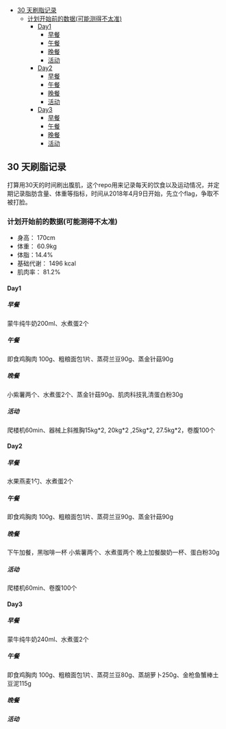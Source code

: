 <!-- TOC depthFrom:1 depthTo:6 withLinks:1 updateOnSave:1 orderedList:0 -->

- [30 天刷脂记录](#30-天刷脂记录)
	- [计划开始前的数据(可能测得不太准)](#计划开始前的数据可能测得不太准)
		- [Day1](#day1)
			- [早餐](#早餐)
			- [午餐](#午餐)
			- [晚餐](#晚餐)
			- [活动](#活动)
		- [Day2](#day2)
			- [早餐](#早餐)
			- [午餐](#午餐)
			- [晚餐](#晚餐)
			- [活动](#活动)
		- [Day3](#day3)
			- [早餐](#早餐)
			- [午餐](#午餐)
			- [晚餐](#晚餐)
			- [活动](#活动)

<!-- /TOC -->

## 30 天刷脂记录
打算用30天的时间刷出腹肌，这个repo用来记录每天的饮食以及运动情况，并定期记录脂肪含量、体重等指标，时间从2018年4月9日开始，先立个flag，争取不被打脸。

### 计划开始前的数据(可能测得不太准)
* 身高： 170cm
* 体重： 60.9kg
* 体脂：14.4%
* 基础代谢： 1496 kcal
* 肌肉率： 81.2%

#### Day1
##### 早餐
蒙牛纯牛奶200ml、水煮蛋2个
##### 午餐
即食鸡胸肉 100g、粗粮面包1片、蒸荷兰豆90g、蒸金针菇90g
##### 晚餐
小紫薯两个、水煮蛋2个、蒸金针菇90g、肌肉科技乳清蛋白粉30g
##### 活动
爬楼机60min、器械上斜推胸15kg*2, 20kg\*2 ,25kg\*2, 27.5kg\*2，卷腹100个

#### Day2
##### 早餐
水果燕麦1勺、水煮蛋2个
##### 午餐
即食鸡胸肉 100g、粗粮面包1片、蒸荷兰豆90g、蒸金针菇90g
##### 晚餐
下午加餐，黑咖啡一杯
小紫薯两个、水煮蛋两个
晚上加餐酸奶一杯、蛋白粉30g
##### 活动
爬楼机60min、卷腹100个


#### Day3
##### 早餐
蒙牛纯牛奶240ml、水煮蛋2个
##### 午餐
即食鸡胸肉 100g、粗粮面包1片、蒸荷兰豆80g、蒸胡萝卜250g、金枪鱼蟹棒土豆泥115g
##### 晚餐
##### 活动
